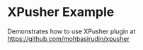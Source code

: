 # XPusher Example

Demonstrates how to use XPusher plugin at https://github.com/mohbasirudin/xpusher